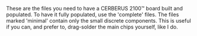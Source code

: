 These are the files you need to have a CERBERUS 2100™ board built and populated. To have it fully populated, use the 'complete' files. The files marked 'minimal' contain only the small discrete components. This is useful if you can, and prefer to, drag-solder the main chips yourself, like I do.
